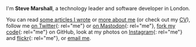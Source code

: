 I'm **Steve Marshall**, a technology leader and software developer in London.

You can read [some articles I wrote](/journal/) or [more about
me](/about/) (or check out my [CV](/cv/)), follow me [on
Twitter](https://twitter.com/SteveMarshall){: rel="me"} or [on
Mastodon](https://mastodon.social/@stevemarshall){: rel="me"}, [fork my
code](https://github.com/SteveMarshall){: rel="me"} on GitHub, look at
my photos on [Instagram](https://instagram.com/nascentguruism){: rel="me"}
and [flickr](https://www.flickr.com/photos/steviebm){: rel="me"}, or
[email me](mailto:hi@stevemarshall.com).

